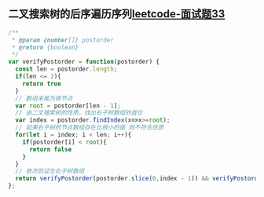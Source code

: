 <!-- 二叉搜索树的后序遍历序列.md -->
## 二叉搜索树的后序遍历序列[leetcode-面试题33](https://leetcode-cn.com/problems/er-cha-sou-suo-shu-de-hou-xu-bian-li-xu-lie-lcof/)

```js
/**
 * @param {number[]} postorder
 * @return {boolean}
 */
var verifyPostorder = function(postorder) {
  const len = postorder.length;
  if(len <= 2){
    return true
  }
  // 数组末尾为根节点
  var root = postorder[len - 1];
  // 由二叉搜索树的性质，找出右子树数组的首位
  var index = postorder.findIndex(x=>x>=root);
  // 如果右子树的节点数组存在比根小的值 则不符合性质
  for(let i = index; i < len; i++){
    if(postorder[i] < root){
      return false
    }
  }
  // 依次验证左右子树数组
  return verifyPostorder(postorder.slice(0,index - 1)) && verifyPostorder(postorder.slice(index,len - 1));
};
```